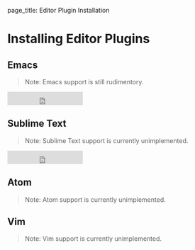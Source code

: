 page_title: Editor Plugin Installation

# Installing Editor Plugins

## Emacs

> Note: Emacs support is still rudimentory.

<iframe src="http://ghbtns.com/github-btn.html?user=sourcegraph&repo=emacs-sourcegraph-mode&type=watch&count=true&size=large"
  allowtransparency="true" frameborder="0" scrolling="0" width="170" height="30"></iframe>

## Sublime Text

> Note: Sublime Text support is currently unimplemented.

<iframe src="http://ghbtns.com/github-btn.html?user=sourcegraph&repo=sourcegraph-sublime&type=watch&count=true&size=large"
  allowtransparency="true" frameborder="0" scrolling="0" width="170" height="30"></iframe>

## Atom

> Note: Atom support is currently unimplemented.

## Vim

> Note: Vim support is currently unimplemented.
